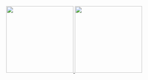 <div> 

   <a href="https://github.com/joshuaclash08"> 

   <img height="180em" src="https://github-readme-stats.vercel.app/api?username=joshuaclash08&show_icons=true&theme=dark&include_all_commits=true&count_private=true"/> 

   <img height="180em" src="https://github-readme-stats.vercel.app/api/top-langs/?username=joshuaclash08&layout=compact&langs_count=7&theme=dark"/> 

 </div>


